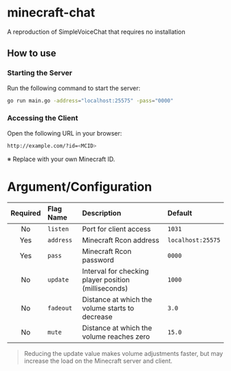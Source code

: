 # minecraft-chat

A reproduction of SimpleVoiceChat that requires no installation

## How to use

### Starting the Server

Run the following command to start the server:

```sh
go run main.go -address="localhost:25575" -pass="0000"
```

### Accessing the Client

Open the following URL in your browser:

```sh
http://example.com/?id=<MCID>
```

※ Replace <MCID> with your own Minecraft ID.

# Argument/Configuration

| Required | Flag Name | Description                                          | Default           |
| :------: | :-------- | :--------------------------------------------------- | :---------------- |
|    No    | `listen`  | Port for client access                               | `1031`            |
|   Yes    | `address` | Minecraft Rcon address                               | `localhost:25575` |
|   Yes    | `pass`    | Minecraft Rcon password                              | `0000`            |
|    No    | `update`  | Interval for checking player position (milliseconds) | `1000`            |
|    No    | `fadeout` | Distance at which the volume starts to decrease      | `3.0`             |
|    No    | `mute`    | Distance at which the volume reaches zero            | `15.0`            |

> Reducing the update value makes volume adjustments faster, but may increase the load on the Minecraft server and client.